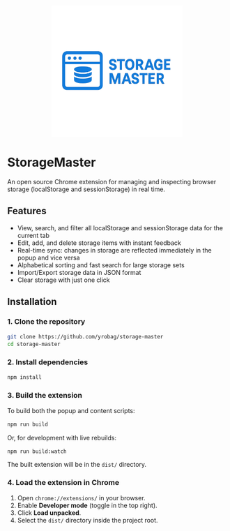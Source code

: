 <div align="center">
  <img src="images/logo_full.png" alt="StorageMaster Logo" width="300" />
</div>

# StorageMaster

An open source Chrome extension for managing and inspecting browser storage (localStorage and sessionStorage) in real time.

## Features

- View, search, and filter all localStorage and sessionStorage data for the current tab
- Edit, add, and delete storage items with instant feedback
- Real-time sync: changes in storage are reflected immediately in the popup and vice versa
- Alphabetical sorting and fast search for large storage sets
- Import/Export storage data in JSON format
- Clear storage with just one click

## Installation

### 1. Clone the repository

```sh
git clone https://github.com/yrobag/storage-master
cd storage-master
```

### 2. Install dependencies

```sh
npm install
```

### 3. Build the extension

To build both the popup and content scripts:

```sh
npm run build
```

Or, for development with live rebuilds:

```sh
npm run build:watch
```

The built extension will be in the `dist/` directory.

### 4. Load the extension in Chrome

1. Open `chrome://extensions/` in your browser.
2. Enable **Developer mode** (toggle in the top right).
3. Click **Load unpacked**.
4. Select the `dist/` directory inside the project root.
